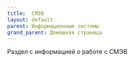 ```yaml
---
title:  СМЭВ
layout: default
parent: Информационные системы
grand_parent: Домашняя страница
---
```


Раздел с информацией о работе с СМЭВ